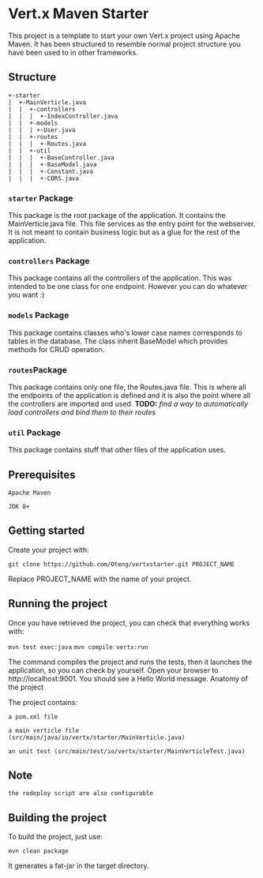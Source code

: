 # Vert.x Maven Starter

This project is a template to start your own Vert.x project using Apache Maven. It has 
been structured to resemble normal project structure you have been used to in other 
frameworks.

## Structure
    +-starter
    |  +-MainVerticle.java
    |  |  +-controllers
    |  |  |  +-IndexController.java
    |  |  +-models
    |  |  | +-User.java
    |  |  +-routes
    |  |  |  +-Routes.java
    |  |  +-util
    |  |  |  +-BaseController.java
    |  |  |  +-BaseModel.java
    |  |  |  +-Constant.java
    |  |  |  +-CORS.java
    

### `starter` Package
This package is the root package of the application. It contains the MainVerticle.java 
file. This file services as the entry point for the webserver. It is not meant to contain 
business logic but as a glue for the rest of the application. 

### `controllers` Package
This package contains all the controllers of the application. This was intended to be 
one class for one endpoint. However you can do whatever you want :)

### `models` Package
This package contains classes who's lower case names corresponds to tables in the database. 
The class inherit BaseModel which provides methods for CRUD operation. 

### `routes`Package
This package contains only one file, the Routes.java file. This is where all the endpoints 
of the application is defined and it is also the point where all the controllers are 
imported and used.
__TODO:__ *find a way to automatically load controllers and bind them to their routes*

### `util` Package
This package contains stuff that other files of the application uses. 

## Prerequisites

    Apache Maven

    JDK 8+

## Getting started

Create your project with:

`git clone https://github.com/Oteng/vertxstarter.git PROJECT_NAME`

Replace PROJECT_NAME with the name of your project.


## Running the project

Once you have retrieved the project, you can check that everything works with:

`mvn test exec:java`
`mvn compile vertx:run`

The command compiles the project and runs the tests, then it launches the application, so you can check by yourself. Open your browser to http://localhost:9001. You should see a Hello World message.
Anatomy of the project

The project contains:

    a pom.xml file

    a main verticle file (src/main/java/io/vertx/starter/MainVerticle.java)

    an unit test (src/main/test/io/vertx/starter/MainVerticleTest.java)


## Note
	the redeploy script are also configurable
## Building the project

To build the project, just use:

`mvn clean package`

It generates a fat-jar in the target directory.
